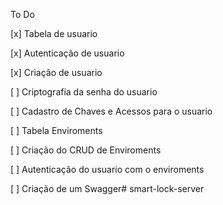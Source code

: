 To Do


[x] Tabela de usuario

[x] Autenticação de usuario

[x] Criação de usuario

[ ] Criptografia da senha do usuario

[ ] Cadastro de Chaves e Acessos para o usuario

[ ] Tabela Enviroments

[ ] Criação do CRUD de Enviroments

[ ] Autenticação do usuario com o enviroments

[ ] Criação de um Swagger# smart-lock-server

